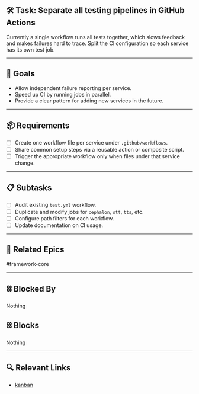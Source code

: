 ## 🛠️ Task: Separate all testing pipelines in GitHub Actions

Currently a single workflow runs all tests together, which slows feedback and
makes failures hard to trace. Split the CI configuration so each service has
its own test job.

---

## 🎯 Goals

- Allow independent failure reporting per service.
- Speed up CI by running jobs in parallel.
- Provide a clear pattern for adding new services in the future.

---

## 📦 Requirements

- [ ] Create one workflow file per service under `.github/workflows`.
- [ ] Share common setup steps via a reusable action or composite script.
- [ ] Trigger the appropriate workflow only when files under that service change.

---

## 📋 Subtasks

- [ ] Audit existing `test.yml` workflow.
- [ ] Duplicate and modify jobs for `cephalon`, `stt`, `tts`, etc.
- [ ] Configure path filters for each workflow.
- [ ] Update documentation on CI usage.

---

## 🔗 Related Epics

#framework-core

---

## ⛓️ Blocked By

Nothing

## ⛓️ Blocks

Nothing

---

## 🔍 Relevant Links

- [kanban](../boards/kanban.md)
